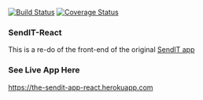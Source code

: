 [![Build Status](https://travis-ci.org/un-tethered/sendit-react.svg?branch=develop)](https://travis-ci.org/un-tethered/sendit-react)
[![Coverage Status](https://coveralls.io/repos/github/un-tethered/sendit-react/badge.svg?branch=develop)](https://coveralls.io/github/un-tethered/sendit-react?branch=develop)

### SendIT-React
This is a re-do of the front-end of the original [SendIT app](https://github.com/un-tethered/SendIT)

### See Live App Here
https://the-sendit-app-react.herokuapp.com
